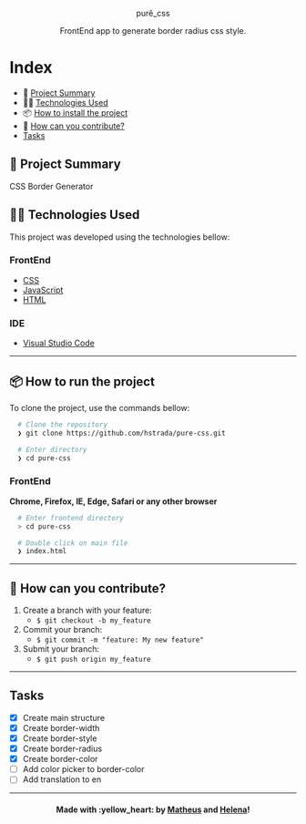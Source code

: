 <p align="center">
 purê_css
  <p align="center">
  FrontEnd app to generate border radius css style.
  </p>
  
</p>

# Index

- :rocket: [Project Summary](#rocket-project-summary)
- 👨‍💻️ [Technologies Used](#%EF%B8%8F-technologies-used)
- 📦️ [How to install the project](#%EF%B8%8F-how-to-install-the-project)
- 🤔️ [How can you contribute?](#%EF%B8%8F-how-can-you-contribute)
- [Tasks](#tasks)
 
## :rocket: Project Summary

CSS Border Generator
 
## 👨‍💻️ Technologies Used

This project was developed using the technologies bellow:
  
### FrontEnd

  - [CSS](https://developer.mozilla.org/pt-BR/docs/Web/CSS)
  - [JavaScript](https://developer.mozilla.org/pt-BR/docs/Aprender/JavaScript)
  - [HTML](https://developer.mozilla.org/pt-BR/docs/Web/HTML)
  
### IDE

  - [Visual Studio Code](https://code.visualstudio.com/)

---
 
## 📦️ How to run the project

To clone the project, use the commands bellow:

```bash
  # Clone the repository
  ❯ git clone https://github.com/hstrada/pure-css.git

  # Enter directory
  ❯ cd pure-css
```

### FrontEnd

**Chrome, Firefox, IE, Edge, Safari or any other browser**

```bash
  # Enter frontend directory
  > cd pure-css

  # Double click on main file
  ❯ index.html
```

---
 
## 🤔️ How can you contribute?

1. Create a branch with your feature:
   - `$ git checkout -b my_feature`
2. Commit your branch:
   - `$ git commit -m "feature: My new feature"`
3. Submit your branch:
   - `$ git push origin my_feature`

---
 
## Tasks

- [x] Create main structure
- [x] Create border-width
- [x] Create border-style
- [x] Create border-radius
- [x] Create border-color
- [ ] Add color picker to border-color
- [ ] Add translation to en

---
 
<h4 align="center">
  Made with :yellow_heart: by <a href="https://www.linkedin.com/in/mathpsantos/">Matheus</a> and <a href="https://www.linkedin.com/in/helenastrada/">Helena</a>! 
</h4>
